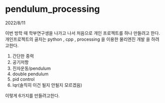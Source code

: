 # pendulum_processing


2022/8/11

이번 방학 때 학부연구생을 나가고 나서 처음으로 개인 프로젝트를 하나 만들려고 한다.
개인프로젝트의 골자는 python , cpp , processing 을 이용한 물리엔진 개발 을 하려고한다.

1. 간단한 중력
2. 공기저항
3. 진자운동/pendulum
4. double pendulum
5. pid control
6. lqr(솔직히 이건 될지 안될지 모르겠음)


이렇게 6가지를 만들려고한다.
